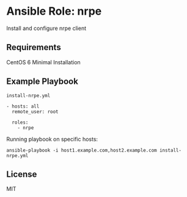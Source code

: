 # Ansible Role: nrpe

Install and configure nrpe client

## Requirements

CentOS 6 Minimal Installation

## Example Playbook

`install-nrpe.yml`

    - hosts: all
      remote_user: root

      roles:
        - nrpe

Running playbook on specific hosts:

    ansible-playbook -i host1.example.com,host2.example.com install-nrpe.yml

## License

MIT
